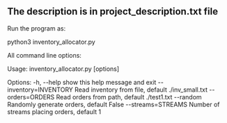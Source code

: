 # 

The description is in project_description.txt file
------------------------------------------------------


Run the program as:

python3 inventory_allocator.py

All command line options:

Usage: inventory_allocator.py [options]

Options:
  -h, --help            show this help message and exit
  --inventory=INVENTORY
                        Read inventory from file, default ./inv_small.txt
  --orders=ORDERS       Read orders from path, default ./test1.txt
  --random              Randomly generate orders, default False
  --streams=STREAMS     Number of streams placing orders, default 1


  



